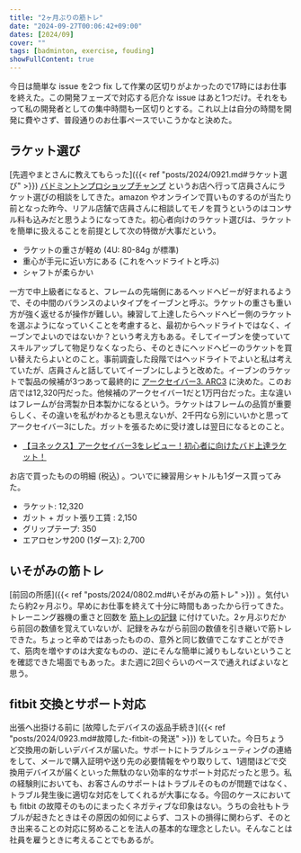 ```yaml
---
title: "2ヶ月ぶりの筋トレ"
date: "2024-09-27T00:06:42+09:00"
dates: [2024/09]
cover: ""
tags: [badminton, exercise, fouding]
showFullContent: true
---
```


今日は簡単な issue を2つ fix して作業の区切りがよかったので17時にはお仕事を終えた。この開発フェーズで対応する厄介な issue はあと1つだけ。それをもって私の開発者としての集中時間も一区切りとする。これ以上は自分の時間を開発に費やさず、普段通りのお仕事ペースでいこうかなと決めた。

## ラケット選び

[先週やまとさんに教えてもらった]({{< ref "posts/2024/0921.md#ラケット選び" >}}) [バドミントンプロショップチャンプ](http://www.pro-champ.com/) というお店へ行って店員さんにラケット選びの相談をしてきた。amazon やオンラインで買いものするのが当たり前となった昨今、リアル店舗で店員さんに相談してモノを買うというのはコンサル料も込みだと思うようになってきた。初心者向けのラケット選びは、ラケットを簡単に扱えることを前提として次の特徴が大事だという。

* ラケットの重さが軽め (4U: 80-84g が標準)
* 重心が手元に近い方にある (これをヘッドライトと呼ぶ) 
* シャフトが柔らかい

一方で中上級者になると、フレームの先端側にあるヘッドヘビーが好まれるようで、その中間のバランスのよいタイプをイーブンと呼ぶ。ラケットの重さも重い方が強く返せるが操作が難しい。練習して上達したらヘッドヘビー側のラケットを選ぶようになっていくことを考慮すると、最初からヘッドライトではなく、イーブンでよいのではないか？という考え方もある。そしてイーブンを使っていてスキルアップして物足りなくなったら、そのときにヘッドヘビーのラケットを買い替えたらよいとのこと。事前調査した段階ではヘッドライトでよいと私は考えていたが、店員さんと話していてイーブンにしようと改めた。イーブンのラケットで製品の候補が3つあって最終的に [アークセイバー3. ARC3](https://yonexshop.jp/item/detail/1_1_ARC3_1/470) に決めた。このお店では12,320円だった。他候補のアークセイバー1だと1万円台だった。主な違いはフレームが台湾製か日本製かになるという。ラケットはフレームの品質が重要らしく、その違いを私がわかるとも思えないが、2千円なら別にいいかと思ってアークセイバー3にした。ガットを張るために受け渡しは翌日になるとのこと。

* [【ヨネックス】アークセイバー3をレビュー！初心者に向けたバド上達ラケット！](https://tetsu-bado-minton.com/%e3%80%90%e3%83%a8%e3%83%8d%e3%83%83%e3%82%af%e3%82%b9%e3%80%91%e3%82%a2%e3%83%bc%e3%82%af%e3%82%bb%e3%82%a4%e3%83%90%e3%83%bc%ef%bc%93%e3%82%92%e3%83%ac%e3%83%93%e3%83%a5%e3%83%bc%ef%bc%81%e3%83%90/)

お店で買ったものの明細 (税込) 。ついでに練習用シャトルも1ダース買ってみた。

* ラケット: 12,320
* ガット + ガット張り工賃 : 2,150
* グリップテープ: 350
* エアロセンサ200 (1ダース): 2,700

## いそがみの筋トレ

[前回の所感]({{< ref "posts/2024/0802.md#いそがみの筋トレ" >}}) 。気付いたら約2ヶ月ぶり。早めにお仕事を終えて十分に時間もあったから行ってきた。トレーニング器機の重さと回数を [筋トレの記録](https://docs.google.com/spreadsheets/d/1YV4fg0m7Enpyeqj0Il1vkIt55N7UsCWtoQZvpss7L-8/edit?usp=sharing) に付けていた。2ヶ月ぶりだから前回の数値を覚えていないが、記録をみながら前回の数値を引き継いで筋トレできた。ちょっと辛めではあったものの、意外と同じ数値でこなすことができて、筋肉を増やすのは大変なものの、逆にそんな簡単に減りもしないということを確認できた場面でもあった。また週に2回ぐらいのペースで通えればよいなと思う。

## fitbit 交換とサポート対応

出張へ出掛ける前に [故障したデバイスの返品手続き]({{< ref "posts/2024/0923.md#故障した-fitbit-の発送" >}}) をしていた。今日ちょうど交換用の新しいデバイスが届いた。サポートにトラブルシューティングの連絡をして、メールで購入証明や送り先の必要情報をやり取りして、1週間ほどで交換用デバイスが届くといった無駄のない効率的なサポート対応だったと思う。私の経験則においても、お客さんのサポートはトラブルそのものが問題ではなく、トラブル発生後に適切な対応をしてくれるが大事になる。今回のケースにおいても fitbit の故障そのものにまったくネガティブな印象はない。うちの会社もトラブルが起きたときはその原因の如何によらず、コストの損得に関わらず、そのとき出来ることの対応に努めることを法人の基本的な理念としたい。そんなことは社員を雇うときに考えることでもあるが。

